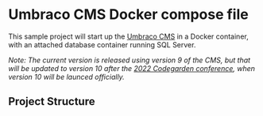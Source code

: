 # Umbraco CMS Docker compose file

This sample project will start up the [Umbraco CMS](https://github.com/umbraco/Umbraco-CMS/) in a Docker container, with an attached database container running SQL Server. 

*Note: The current version is released using version 9 of the CMS, but that will be updated to version 10 after the [2022 Codegarden conference](http://codegarden.umbraco.com/), when version 10 will be launced officially.*

## Project Structure

